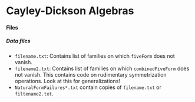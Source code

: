 # Cayley-Dickson Algebras #

#### Files ####
##### Data files #####
* `filename.txt`: Contains list of families on which `fiveForm` does not vanish.
* `filename2.txt`: Contains list of families on which `combinedFiveForm` does
  not vanish. This contains code on rudimentary symmetrization operations. Look
  at this for generalizations!
* `NaturalFormFailures*.txt` contain copies of `filename.txt` or `filtename2.txt`.
##### 